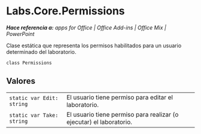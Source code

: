 
# Labs.Core.Permissions

 _**Hace referencia a:** apps for Office | Office Add-ins | Office Mix | PowerPoint_

Clase estática que representa los permisos habilitados para un usuario determinado del laboratorio.

```
class Permissions
```


## Valores


|||
|:-----|:-----|
| `static var Edit: string`|El usuario tiene permiso para editar el laboratorio.|
| `static var Take: string`|El usuario tiene permiso para realizar (o ejecutar) el laboratorio.|
